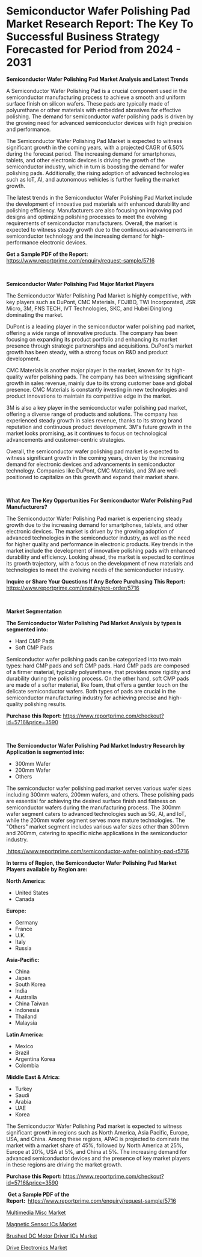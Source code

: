 <p><h1>Semiconductor Wafer Polishing Pad Market Research Report: The Key To Successful Business Strategy Forecasted for Period from 2024 - 2031</h1></p><p><strong>Semiconductor Wafer Polishing Pad Market Analysis and Latest Trends</strong></p>
<p><p>A Semiconductor Wafer Polishing Pad is a crucial component used in the semiconductor manufacturing process to achieve a smooth and uniform surface finish on silicon wafers. These pads are typically made of polyurethane or other materials with embedded abrasives for effective polishing. The demand for semiconductor wafer polishing pads is driven by the growing need for advanced semiconductor devices with high precision and performance.</p><p>The Semiconductor Wafer Polishing Pad Market is expected to witness significant growth in the coming years, with a projected CAGR of 6.50% during the forecast period. The increasing demand for smartphones, tablets, and other electronic devices is driving the growth of the semiconductor industry, which in turn is boosting the demand for wafer polishing pads. Additionally, the rising adoption of advanced technologies such as IoT, AI, and autonomous vehicles is further fueling the market growth.</p><p>The latest trends in the Semiconductor Wafer Polishing Pad Market include the development of innovative pad materials with enhanced durability and polishing efficiency. Manufacturers are also focusing on improving pad designs and optimizing polishing processes to meet the evolving requirements of semiconductor manufacturers. Overall, the market is expected to witness steady growth due to the continuous advancements in semiconductor technology and the increasing demand for high-performance electronic devices.</p></p>
<p><strong>Get a Sample PDF of the Report:&nbsp;</strong> <a href="https://www.reportprime.com/enquiry/request-sample/5716">https://www.reportprime.com/enquiry/request-sample/5716</a></p>
<p>&nbsp;</p>
<p><strong>Semiconductor Wafer Polishing Pad Major Market Players</strong></p>
<p><p>The Semiconductor Wafer Polishing Pad Market is highly competitive, with key players such as DuPont, CMC Materials, FOJIBO, TWI Incorporated, JSR Micro, 3M, FNS TECH, IVT Technologies, SKC, and Hubei Dinglong dominating the market.</p><p>DuPont is a leading player in the semiconductor wafer polishing pad market, offering a wide range of innovative products. The company has been focusing on expanding its product portfolio and enhancing its market presence through strategic partnerships and acquisitions. DuPont's market growth has been steady, with a strong focus on R&D and product development.</p><p>CMC Materials is another major player in the market, known for its high-quality wafer polishing pads. The company has been witnessing significant growth in sales revenue, mainly due to its strong customer base and global presence. CMC Materials is constantly investing in new technologies and product innovations to maintain its competitive edge in the market.</p><p>3M is also a key player in the semiconductor wafer polishing pad market, offering a diverse range of products and solutions. The company has experienced steady growth in sales revenue, thanks to its strong brand reputation and continuous product development. 3M's future growth in the market looks promising, as it continues to focus on technological advancements and customer-centric strategies.</p><p>Overall, the semiconductor wafer polishing pad market is expected to witness significant growth in the coming years, driven by the increasing demand for electronic devices and advancements in semiconductor technology. Companies like DuPont, CMC Materials, and 3M are well-positioned to capitalize on this growth and expand their market share.</p></p>
<p>&nbsp;</p>
<p><strong>What Are The Key Opportunities For Semiconductor Wafer Polishing Pad Manufacturers?</strong></p>
<p><p>The Semiconductor Wafer Polishing Pad market is experiencing steady growth due to the increasing demand for smartphones, tablets, and other electronic devices. The market is driven by the growing adoption of advanced technologies in the semiconductor industry, as well as the need for higher quality and performance in electronic products. Key trends in the market include the development of innovative polishing pads with enhanced durability and efficiency. Looking ahead, the market is expected to continue its growth trajectory, with a focus on the development of new materials and technologies to meet the evolving needs of the semiconductor industry.</p></p>
<p><strong>Inquire or Share Your Questions If Any Before Purchasing This Report:</strong> <a href="https://www.reportprime.com/enquiry/pre-order/5716">https://www.reportprime.com/enquiry/pre-order/5716</a></p>
<p>&nbsp;</p>
<p><strong>Market Segmentation</strong></p>
<p><strong>The Semiconductor Wafer Polishing Pad Market Analysis by types is segmented into:</strong></p>
<p><ul><li>Hard CMP Pads</li><li>Soft CMP Pads</li></ul></p>
<p><p>Semiconductor wafer polishing pads can be categorized into two main types: hard CMP pads and soft CMP pads. Hard CMP pads are composed of a firmer material, typically polyurethane, that provides more rigidity and durability during the polishing process. On the other hand, soft CMP pads are made of a softer material, like foam, that offers a gentler touch on the delicate semiconductor wafers. Both types of pads are crucial in the semiconductor manufacturing industry for achieving precise and high-quality polishing results.</p></p>
<p><strong>Purchase this Report:&nbsp;</strong><a href="https://www.reportprime.com/checkout?id=5716&price=3590">https://www.reportprime.com/checkout?id=5716&price=3590</a></p>
<p>&nbsp;</p>
<p><strong>The Semiconductor Wafer Polishing Pad Market Industry Research by Application is segmented into:</strong></p>
<p><ul><li>300mm Wafer</li><li>200mm Wafer</li><li>Others</li></ul></p>
<p><p>The semiconductor wafer polishing pad market serves various wafer sizes including 300mm wafers, 200mm wafers, and others. These polishing pads are essential for achieving the desired surface finish and flatness on semiconductor wafers during the manufacturing process. The 300mm wafer segment caters to advanced technologies such as 5G, AI, and IoT, while the 200mm wafer segment serves more mature technologies. The "Others" market segment includes various wafer sizes other than 300mm and 200mm, catering to specific niche applications in the semiconductor industry.</p></p>
<p><a href="https://www.reportprime.com/semiconductor-wafer-polishing-pad-r5716">&nbsp;https://www.reportprime.com/semiconductor-wafer-polishing-pad-r5716</a></p>
<p><strong>In terms of Region, the Semiconductor Wafer Polishing Pad Market Players available by Region are:</strong></p>
<p>
    <p> <strong> North America: </strong>
        <ul>
            <li>United States</li>
            <li>Canada</li>
        </ul>
        </p> 
    <p> <strong> Europe: </strong>
        <ul>
            <li>Germany</li>
            <li>France</li>
            <li>U.K.</li>
            <li>Italy</li>
            <li>Russia</li>
        </ul>
        </p> 
    <p> <strong> Asia-Pacific: </strong>
        <ul>
            <li>China</li>
            <li>Japan</li>
            <li>South Korea</li>
            <li>India</li>
            <li>Australia</li>
            <li>China Taiwan</li>
            <li>Indonesia</li>
            <li>Thailand</li>
            <li>Malaysia</li>
        </ul>
        </p> 
    <p> <strong> Latin America: </strong>
        <ul>
            <li>Mexico</li>
            <li>Brazil</li>
            <li>Argentina Korea</li>
            <li>Colombia</li>
        </ul>
        </p> 
    <p> <strong> Middle East & Africa: </strong>
        <ul>
            <li>Turkey</li>
            <li>Saudi</li>
            <li>Arabia</li>
            <li>UAE</li>
            <li>Korea</li>
        </ul>
    </p>
    </p>
<p><p>The Semiconductor Wafer Polishing Pad market is expected to witness significant growth in regions such as North America, Asia Pacific, Europe, USA, and China. Among these regions, APAC is projected to dominate the market with a market share of 45%, followed by North America at 25%, Europe at 20%, USA at 5%, and China at 5%. The increasing demand for advanced semiconductor devices and the presence of key market players in these regions are driving the market growth.</p></p>
<p><strong>Purchase this Report: </strong><a href="https://www.reportprime.com/checkout?id=5716&price=3590">https://www.reportprime.com/checkout?id=5716&price=3590</a></p>
<p>&nbsp;<strong>Get a Sample PDF of the Report:&nbsp;&nbsp;</strong><a href="https://www.reportprime.com/enquiry/request-sample/5716">https://www.reportprime.com/enquiry/request-sample/5716</a></p>
<p><strong></strong></p>
<p><p><a href="https://github.com/wwwkeltoum/Market-Research-Report-List-4/blob/main/multimedia-misc-market.md">Multimedia Misc Market</a></p><p><a href="https://github.com/joannesouthgate/Market-Research-Report-List-4/blob/main/magnetic-sensor-ics-market.md">Magnetic Sensor ICs Market</a></p><p><a href="https://github.com/xphhkedv5/Market-Research-Report-List-1/blob/main/brushed-dc-motor-driver-ics-market.md">Brushed DC Motor Driver ICs Market</a></p><p><a href="https://github.com/sofayahoo2023/Market-Research-Report-List-5/blob/main/drive-electronics-market.md">Drive Electronics Market</a></p></p>
